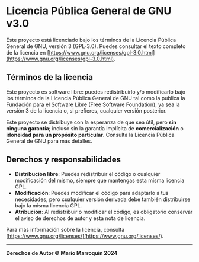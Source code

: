 # Licencia Pública General de GNU v3.0

Este proyecto está licenciado bajo los términos de la Licencia Pública General de GNU, versión 3 (GPL-3.0). Puedes consultar el texto completo de la licencia en [https://www.gnu.org/licenses/gpl-3.0.html](https://www.gnu.org/licenses/gpl-3.0.html).

## Términos de la licencia

Este proyecto es software libre: puedes redistribuirlo y/o modificarlo bajo los términos de la Licencia Pública General de GNU tal como la publica la Fundación para el Software Libre (Free Software Foundation), ya sea la versión 3 de la licencia o, si prefieres, cualquier versión posterior.

Este proyecto se distribuye con la esperanza de que sea útil, pero **sin ninguna garantía**; incluso sin la garantía implícita de **comercialización** o **idoneidad para un propósito particular**. Consulta la Licencia Pública General de GNU para más detalles.

## Derechos y responsabilidades

- **Distribución libre**: Puedes redistribuir el código o cualquier modificación del mismo, siempre que mantengas esta misma licencia GPL.
- **Modificación**: Puedes modificar el código para adaptarlo a tus necesidades, pero cualquier versión derivada debe también distribuirse bajo la misma licencia GPL.
- **Atribución**: Al redistribuir o modificar el código, es obligatorio conservar el aviso de derechos de autor y esta nota de licencia.
  
Para más información sobre la licencia, consulta [https://www.gnu.org/licenses/](https://www.gnu.org/licenses/).

---

**Derechos de Autor © Mario Marroquín 2024**
